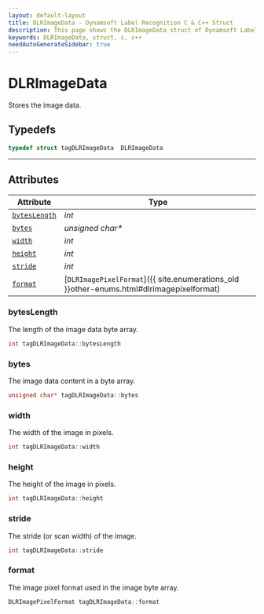 ```yaml
---
layout: default-layout
title: DLRImageData - Dynamsoft Label Recognition C & C++ Struct
description: This page shows the DLRImageData struct of Dynamsoft Label Recognition for C & C++ Language.
keywords: DLRImageData, struct, c, c++
needAutoGenerateSidebar: true
---
```



# DLRImageData
Stores the image data.  

## Typedefs

```cpp
typedef struct tagDLRImageData  DLRImageData
```

---

## Attributes
    
| Attribute | Type |
|---------- | ---- |
| [`bytesLength`](#byteslength) | *int* |
| [`bytes`](#bytes) | *unsigned char\** |
| [`width`](#width) | *int* |
| [`height`](#height) | *int* |
| [`stride`](#stride) | *int* |
| [`format`](#format) | [`DLRImagePixelFormat`]({{ site.enumerations_old }}other-enums.html#dlrimagepixelformat) |


### bytesLength
The length of the image data byte array. 
```cpp
int tagDLRImageData::bytesLength
```
### bytes
The image data content in a byte array. 
```cpp
unsigned char* tagDLRImageData::bytes
```

### width
The width of the image in pixels.  
```cpp
int tagDLRImageData::width
```

### height
The height of the image in pixels.  
```cpp
int tagDLRImageData::height
```

### stride
The stride (or scan width) of the image. 
```cpp
int tagDLRImageData::stride
```

### format
The image pixel format used in the image byte array. 
```cpp
DLRImagePixelFormat tagDLRImageData::format
```
  

